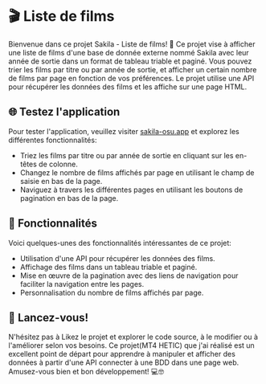 # 🎬 Liste de films

Bienvenue dans ce projet Sakila - Liste de films! 🎉 Ce projet vise à afficher une liste de films d'une base de donnée externe nommé Sakila avec leur année de sortie dans un format de tableau triable et paginé. Vous pouvez trier les films par titre ou par année de sortie, et afficher un certain nombre de films par page en fonction de vos préférences. Le projet utilise une API pour récupérer les données des films et les affiche sur une page HTML.

## 🌐 Testez l'application

Pour tester l'application, veuillez visiter [sakila-osu.app](https://sakila-osu.vercel.app) et explorez les différentes fonctionnalités:

- Triez les films par titre ou par année de sortie en cliquant sur les en-têtes de colonne.
- Changez le nombre de films affichés par page en utilisant le champ de saisie en bas de la page.
- Naviguez à travers les différentes pages en utilisant les boutons de pagination en bas de la page.

## 🧩 Fonctionnalités

Voici quelques-unes des fonctionnalités intéressantes de ce projet:

- Utilisation d'une API pour récupérer les données des films.
- Affichage des films dans un tableau triable et paginé.
- Mise en œuvre de la pagination avec des liens de navigation pour faciliter la navigation entre les pages.
- Personnalisation du nombre de films affichés par page.

## 🚀 Lancez-vous!

N'hésitez pas à Likez le projet et explorer le code source, à le modifier ou à l'améliorer selon vos besoins. Ce projet(MT4 HETIC) que j'ai réalisé est un excellent point de départ pour apprendre à manipuler et afficher des données à partir d'une API connecter à une BDD dans une page web. Amusez-vous bien et bon développement! 💻🤓
